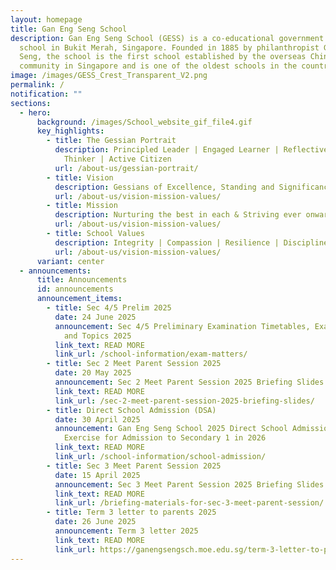 ```yaml
---
layout: homepage
title: Gan Eng Seng School
description: Gan Eng Seng School (GESS) is a co-educational government secondary
  school in Bukit Merah, Singapore. Founded in 1885 by philanthropist Gan Eng
  Seng, the school is the first school established by the overseas Chinese
  community in Singapore and is one of the oldest schools in the country.
image: /images/GESS_Crest_Transparent_V2.png
permalink: /
notification: ""
sections:
  - hero:
      background: /images/School_website_gif_file4.gif
      key_highlights:
        - title: The Gessian Portrait
          description: Principled Leader | Engaged Learner | Reflective & Innovative
            Thinker | Active Citizen
          url: /about-us/gessian-portrait/
        - title: Vision
          description: Gessians of Excellence, Standing and Significance
          url: /about-us/vision-mission-values/
        - title: Mission
          description: Nurturing the best in each & Striving ever onward
          url: /about-us/vision-mission-values/
        - title: School Values
          description: Integrity | Compassion | Resilience | Discipline | Respect
          url: /about-us/vision-mission-values/
      variant: center
  - announcements:
      title: Announcements
      id: announcements
      announcement_items:
        - title: Sec 4/5 Prelim 2025
          date: 24 June 2025
          announcement: Sec 4/5 Preliminary Examination Timetables, Examination Formats
            and Topics 2025
          link_text: READ MORE
          link_url: /school-information/exam-matters/
        - title: Sec 2 Meet Parent Session 2025
          date: 20 May 2025
          announcement: Sec 2 Meet Parent Session 2025 Briefing Slides
          link_text: READ MORE
          link_url: /sec-2-meet-parent-session-2025-briefing-slides/
        - title: Direct School Admission (DSA)
          date: 30 April 2025
          announcement: Gan Eng Seng School 2025 Direct School Admission (DSA-Sec)
            Exercise for Admission to Secondary 1 in 2026
          link_text: READ MORE
          link_url: /school-information/school-admission/
        - title: Sec 3 Meet Parent Session 2025
          date: 15 April 2025
          announcement: Sec 3 Meet Parent Session 2025 Briefing Slides
          link_text: READ MORE
          link_url: /briefing-materials-for-sec-3-meet-parent-session/
        - title: Term 3 letter to parents 2025
          date: 26 June 2025
          announcement: Term 3 letter 2025
          link_text: READ MORE
          link_url: https://ganengsengsch.moe.edu.sg/term-3-letter-to-parents-2025/
---
```

